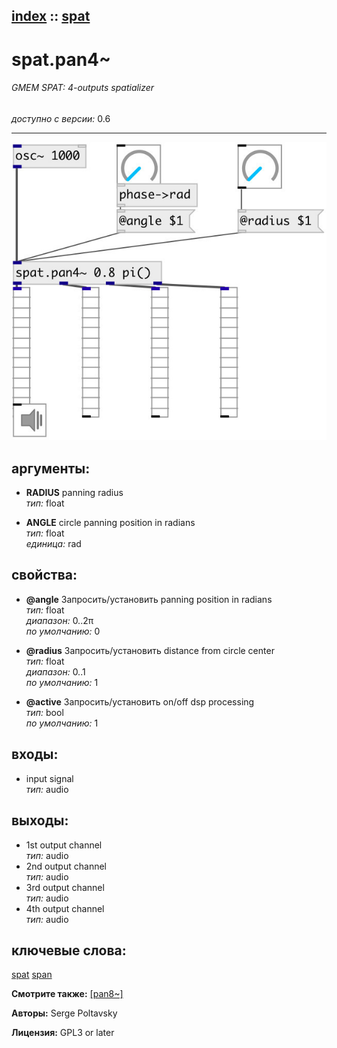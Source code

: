 [index](index.html) :: [spat](category_spat.html)
---

# spat.pan4~

###### GMEM SPAT: 4-outputs spatializer

*доступно с версии:* 0.6

---




[![example](../examples/img/spat.pan4~.jpg)](../examples/pd/spat.pan4~.pd)



## аргументы:

* **RADIUS**
panning radius<br>
_тип:_ float<br>

* **ANGLE**
circle panning position in radians<br>
_тип:_ float<br>
_единица:_ rad<br>





## свойства:

* **@angle** 
Запросить/установить panning position in radians<br>
_тип:_ float<br>
_диапазон:_ 0..2π<br>
_по умолчанию:_ 0<br>

* **@radius** 
Запросить/установить distance from circle center<br>
_тип:_ float<br>
_диапазон:_ 0..1<br>
_по умолчанию:_ 1<br>

* **@active** 
Запросить/установить on/off dsp processing<br>
_тип:_ bool<br>
_по умолчанию:_ 1<br>



## входы:

* input signal<br>
_тип:_ audio



## выходы:

* 1st output channel<br>
_тип:_ audio
* 2nd output channel<br>
_тип:_ audio
* 3rd output channel<br>
_тип:_ audio
* 4th output channel<br>
_тип:_ audio



## ключевые слова:

[spat](keywords/spat.html)
[span](keywords/span.html)



**Смотрите также:**
[\[pan8~\]](pan8~.html)




**Авторы:** Serge Poltavsky




**Лицензия:** GPL3 or later





